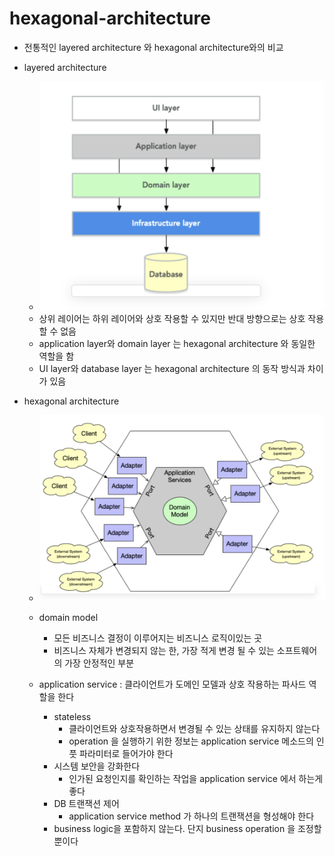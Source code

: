 # hexagonal-architecture


- 전통적인 layered architecture 와 hexagonal architecture와의 비교
- layered architecture 
    - ![layered_architecture](./image/layered_architecture.png)
    - 상위 레이어는 하위 레이어와 상호 작용할 수 있지만 반대 방향으로는 상호 작용할 수 없음
    - application layer와 domain layer 는 hexagonal architecture 와 동일한 역할을 함
    - UI layer와 database layer 는 hexagonal architecture 의 동작 방식과 차이가 있음 

- hexagonal architecture
    - ![hexagonal_architecture](./image/hexagonal_architecture.png)    
    - domain model
        -  모든 비즈니스 결정이 이루어지는 비즈니스 로직이있는 곳
        -  비즈니스 자체가 변경되지 않는 한, 가장 적게 변경 될 수 있는 소프트웨어의 가장 안정적인 부분
        
    - application service : 클라이언트가 도메인 모델과 상호 작용하는 파사드 역할을 한다
        - stateless
            - 클라이언트와 상호작용하면서 변경될 수 있는 상태를 유지하지 않는다
            - operation 을 실행하기 위한 정보는 application service 메소드의 인풋 파라미터로 들어가야 한다 
        - 시스템 보안을 강화한다
            - 인가된 요청인지를 확인하는 작업을 application service 에서 하는게 좋다
        - DB 트랜잭션 제어
            - application service method 가 하나의 트랜잭션을 형성해야 한다
        - business logic을 포함하지 않는다. 단지 business operation 을 조정할 뿐이다
        
        
         
    
    
    
    